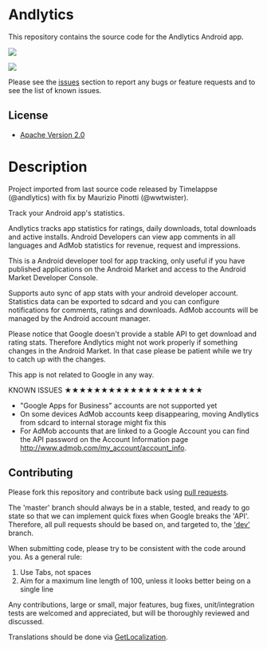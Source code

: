 # Andlytics

This repository contains the source code for the Andlytics Android app.

<a href="https://play.google.com/store/apps/details?id=com.github.andlyticsproject" alt="Download from Google Play">
  <img src="http://www.android.com/images/brand/android_app_on_play_large.png">
</a>

![](https://lh6.ggpht.com/NXU6-yYc3f2I8S3m-m0Ghyy_tVQ8UlIIrznWUjRa1EPTYt1xxnVpKJE2NY0xwPMlU7OE=w705)

Please see the [issues](https://github.com/AndlyticsProject/andlytics/issues) section to
report any bugs or feature requests and to see the list of known issues.

## License

* [Apache Version 2.0](http://www.apache.org/licenses/LICENSE-2.0.html)

# Description

Project imported from last source code released by Timelappse (@andlytics) with fix by Maurizio Pinotti (@wwtwister).

Track your Android app's statistics.

Andlytics tracks app statistics for ratings, daily downloads, total downloads and active installs. Android Developers can view app comments in all languages and AdMob statistics for revenue, request and impressions.

This is a Android developer tool for app tracking, only useful if you have published applications on the Android Market and access to the Android Market Developer Console.

Supports auto sync of app stats with your android developer account. Statistics data can be exported to sdcard and you can configure notifications for comments, ratings and downloads. AdMob accounts will be managed by the Android account manager.

Please notice that Google doesn't provide a stable API to get download and rating stats. Therefore Andlytics might not work properly if something changes in the Android Market. In that case please be patient while we try to catch up with the changes.

This app is not related to Google in any way.

KNOWN ISSUES
★★★★★★★★★★★★★★★★★★★
- "Google Apps for Business" accounts are not supported yet
- On some devices AdMob accounts keep disappearing, moving Andlytics from sdcard to internal storage might fix this
- For AdMob accounts that are linked to a Google Account you can find the API password on the Account Information page http://www.admob.com/my_account/account_info.

## Contributing

Please fork this repository and contribute back using
[pull requests](https://github.com/AndlyticsProject/andlytics/pulls).

The 'master' branch should always be in a stable, tested, and ready to go state so that we can implement quick fixes when Google breaks the 'API'. Therefore, all pull requests should be based on, and targeted to, the ['dev'](https://github.com/AndlyticsProject/andlytics/tree/dev) branch.

When submitting code, please try to be consistent with the code around you. As a general rule:
1. Use Tabs, not spaces
2. Aim for a maximum line length of 100, unless it looks better being on a single line

Any contributions, large or small, major features, bug fixes, unit/integration tests are welcomed and appreciated, but will be thoroughly reviewed and discussed.

Translations should be done via [GetLocalization](http://www.getlocalization.com/andlyticsproject/).